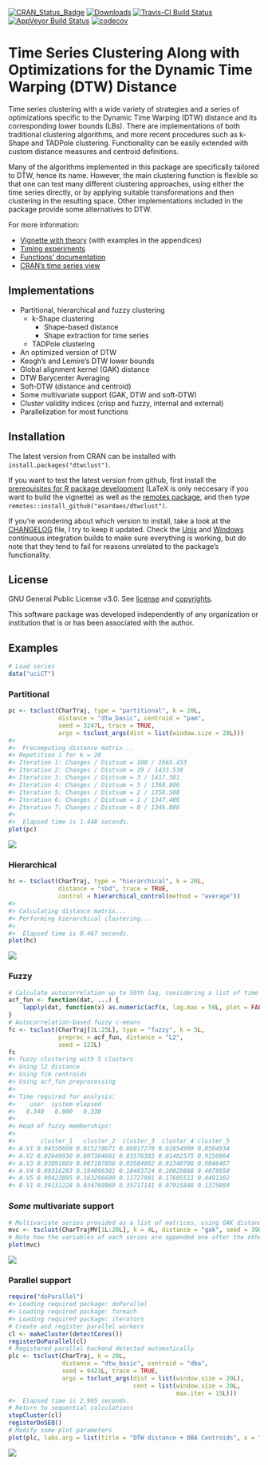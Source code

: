 <!-- README.md is generated from README.Rmd. Please edit that file -->
[![CRAN\_Status\_Badge](http://www.r-pkg.org/badges/version/dtwclust)](https://cran.r-project.org/package=dtwclust)
[![Downloads](http://cranlogs.r-pkg.org/badges/dtwclust)](http://cranlogs.r-pkg.org/badges/dtwclust)
[![Travis-CI Build
Status](https://travis-ci.org/asardaes/dtwclust.svg?branch=master)](https://travis-ci.org/asardaes/dtwclust)
[![AppVeyor Build
Status](https://ci.appveyor.com/api/projects/status/github/asardaes/dtwclust?branch=master&svg=true)](https://ci.appveyor.com/project/asardaes/dtwclust)
[![codecov](https://codecov.io/gh/asardaes/dtwclust/branch/master/graph/badge.svg)](https://codecov.io/gh/asardaes/dtwclust)

Time Series Clustering Along with Optimizations for the Dynamic Time Warping (DTW) Distance
===========================================================================================

Time series clustering with a wide variety of strategies and a series of
optimizations specific to the Dynamic Time Warping (DTW) distance and
its corresponding lower bounds (LBs). There are implementations of both
traditional clustering algorithms, and more recent procedures such as
k-Shape and TADPole clustering. Functionality can be easily extended
with custom distance measures and centroid definitions.

Many of the algorithms implemented in this package are specifically
tailored to DTW, hence its name. However, the main clustering function
is flexible so that one can test many different clustering approaches,
using either the time series directly, or by applying suitable
transformations and then clustering in the resulting space. Other
implementations included in the package provide some alternatives to
DTW.

For more information:

-   [Vignette with
    theory](https://cran.r-project.org/web/packages/dtwclust/vignettes/dtwclust.pdf)
    (with examples in the appendices)
-   [Timing
    experiments](https://cran.r-project.org/web/packages/dtwclust/vignettes/timing-experiments.html)
-   [Functions’
    documentation](https://cran.r-project.org/web/packages/dtwclust/dtwclust.pdf)
-   [CRAN’s time series
    view](https://cran.r-project.org/web/views/TimeSeries.html)

Implementations
---------------

-   Partitional, hierarchical and fuzzy clustering
    -   k-Shape clustering
        -   Shape-based distance
        -   Shape extraction for time series
    -   TADPole clustering
-   An optimized version of DTW
-   Keogh’s and Lemire’s DTW lower bounds
-   Global alignment kernel (GAK) distance
-   DTW Barycenter Averaging
-   Soft-DTW (distance and centroid)
-   Some multivariate support (GAK, DTW and soft-DTW)
-   Cluster validity indices (crisp and fuzzy, internal and external)
-   Parallelization for most functions

Installation
------------

The latest version from CRAN can be installed with
`install.packages("dtwclust")`.

If you want to test the latest version from github, first install the
[prerequisites for R package
development](https://support.rstudio.com/hc/en-us/articles/200486498-Package-Development-Prerequisites)
(LaTeX is only neccesary if you want to build the vignette) as well as
the [remotes package](https://cran.r-project.org/package=remotes), and
then type `remotes::install_github("asardaes/dtwclust")`.

If you’re wondering about which version to install, take a look at the
[CHANGELOG](CHANGELOG.md) file, I try to keep it updated. Check the
[Unix](https://travis-ci.org/asardaes/dtwclust) and
[Windows](https://ci.appveyor.com/project/asardaes/dtwclust) continuous
integration builds to make sure everything is working, but do note that
they tend to fail for reasons unrelated to the package’s functionality.

License
-------

GNU General Public License v3.0. See [license](LICENSE) and
[copyrights](inst/COPYRIGHTS).

This software package was developed independently of any organization or
institution that is or has been associated with the author.

Examples
--------

``` r
# Load series
data("uciCT")
```

### Partitional

``` r
pc <- tsclust(CharTraj, type = "partitional", k = 20L, 
              distance = "dtw_basic", centroid = "pam", 
              seed = 3247L, trace = TRUE,
              args = tsclust_args(dist = list(window.size = 20L)))
#> 
#>  Precomputing distance matrix...
#> Repetition 1 for k = 20
#> Iteration 1: Changes / Distsum = 100 / 1665.433
#> Iteration 2: Changes / Distsum = 19 / 1433.538
#> Iteration 3: Changes / Distsum = 3 / 1417.581
#> Iteration 4: Changes / Distsum = 5 / 1360.806
#> Iteration 5: Changes / Distsum = 2 / 1358.508
#> Iteration 6: Changes / Distsum = 1 / 1347.486
#> Iteration 7: Changes / Distsum = 0 / 1346.886
#> 
#>  Elapsed time is 1.448 seconds.
plot(pc)
```

![](README-partitional-1.png)

### Hierarchical

``` r
hc <- tsclust(CharTraj, type = "hierarchical", k = 20L, 
              distance = "sbd", trace = TRUE,
              control = hierarchical_control(method = "average"))
#> 
#> Calculating distance matrix...
#> Performing hierarchical clustering...
#> 
#>  Elapsed time is 0.467 seconds.
plot(hc)
```

![](README-hierarchical-1.png)

### Fuzzy

``` r
# Calculate autocorrelation up to 50th lag, considering a list of time series as input
acf_fun <- function(dat, ...) {
    lapply(dat, function(x) as.numeric(acf(x, lag.max = 50L, plot = FALSE)$acf))
}
# Autocorrelation-based fuzzy c-means
fc <- tsclust(CharTraj[1L:25L], type = "fuzzy", k = 5L,
              preproc = acf_fun, distance = "L2",
              seed = 123L)
fc
#> fuzzy clustering with 5 clusters
#> Using l2 distance
#> Using fcm centroids
#> Using acf_fun preprocessing
#> 
#> Time required for analysis:
#>    user  system elapsed 
#>   0.340   0.000   0.338 
#> 
#> Head of fuzzy memberships:
#> 
#>       cluster_1   cluster_2  cluster_3  cluster_4 cluster_5
#> A.V1 0.04550608 0.015278671 0.06017278 0.02854909 0.8504934
#> A.V2 0.02649930 0.007304681 0.03576385 0.01482575 0.9156064
#> A.V3 0.03891669 0.007107856 0.03584082 0.01348798 0.9046467
#> A.V4 0.09316283 0.194096301 0.10463724 0.20029868 0.4078050
#> A.V5 0.09423895 0.163296699 0.11727901 0.17605511 0.4491302
#> B.V1 0.39131228 0.034768969 0.35717141 0.07915848 0.1375889
```

### *Some* multivariate support

``` r
# Multivariate series provided as a list of matrices, using GAK distance
mvc <- tsclust(CharTrajMV[1L:20L], k = 4L, distance = "gak", seed = 390L)
# Note how the variables of each series are appended one after the other in the plot
plot(mvc)
```

![](README-multivariate-1.png)

### Parallel support

``` r
require("doParallel")
#> Loading required package: doParallel
#> Loading required package: foreach
#> Loading required package: iterators
# Create and register parallel workers
cl <- makeCluster(detectCores())
registerDoParallel(cl)
# Registered parallel backend detected automatically
plc <- tsclust(CharTraj, k = 20L,
               distance = "dtw_basic", centroid = "dba",
               seed = 9421L, trace = TRUE,
               args = tsclust_args(dist = list(window.size = 20L),
                                   cent = list(window.size = 20L,
                                               max.iter = 15L)))
#>  Elapsed time is 2.905 seconds.
# Return to sequential calculations
stopCluster(cl)
registerDoSEQ()
# Modify some plot parameters
plot(plc, labs.arg = list(title = "DTW distance + DBA Centroids", x = "time", y = "series"))
```

![](README-parallel-1.png)
